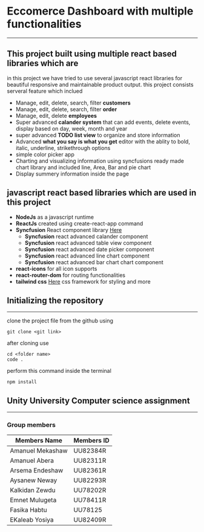 
# Eccomerce Dashboard with multiple functionalities 
***

## This project built using multiple react based libraries which are

in this project we have tried to use several javascript react libraries for beautiful responsive and maintainable product output. this project consists serveral feature which inclued

* Manage, edit, delete, search, filter **customers**
* Manage, edit, delete, search, filter **order**
* Manage, edit, delete **employees**
* Super advanced **calander system** that can add events, delete events, display based on day, week, month and year
* super advanced **TODO list view** to organize and store information
* Advanced **what you say is what you get** editor with the ablity to bold, italic, underline, strikethrough options
* simple color picker app
* Charting and visualizing information using syncfusions ready made chart library and included line, Area, Bar and pie chart
* Display summery information inside the page


## javascript react based libraries which are used in this project

* **NodeJs** as a javascript runtime
* **ReactJs** created using create-react-app command
* **Syncfusion** React component library [Here](https://www.syncfusion.com/)
    * **Syncfusion** react advanced calander component
    * **Syncfusion** react advanced table view component
    * **Syncfusion** react advanced date picker component
    * **Syncfusion** react advanced line chart component
    * **Syncfusion** react advanced bar chart chart component
* **react-icons** for all icon supports
* **react-router-dom** for routing functionalities
* **tailwind css** [Here](https://tailwindcss.com/) css framework for styling and more

## Initializing the repository
***

clone the project file from the github using

```properties
git clone <git link>
```

after cloning use

```properties
cd <folder name>
code . 
```

perform this command inside the terminal

```properties
npm install
```

## Unity University Computer science assignment
***

### Group members

| Members Name      | Members ID    |
| -------------     | ------------- |
| Amanuel Mekashaw  | UU82384R      |
| Amanuel Abera     | UU82311R      |
| Arsema Endeshaw   | UU82361R      |
| Aysanew Neway     | UU82293R      |
| Kalkidan Zewdu    | UU78202R      |
| Emnet Mulugeta    | UU78411R      |
| Fasika Habtu      | UU78125       |
| EKaleab Yosiya    | UU82409R      |
